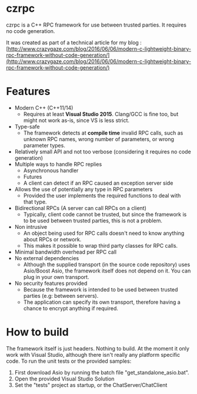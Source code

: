 # czrpc #

czrpc is a C++ RPC framework for use between trusted parties.
It requires no code generation.

It was created as part of a technical article for my blog : [http://www.crazygaze.com/blog/2016/06/06/modern-c-lightweight-binary-rpc-framework-without-code-generation/](http://www.crazygaze.com/blog/2016/06/06/modern-c-lightweight-binary-rpc-framework-without-code-generation/)

# Features #

* Modern C++ (C++11/14)
	* Requires at least **Visual Studio 2015**. Clang/GCC is fine too, but might not work as-is, since VS is less strict.
* Type-safe
	* The framework detects at **compile time** invalid RPC calls, such as unknown RPC names, wrong number of parameters, or wrong parameter types.
* Relatively small API and not too verbose (considering it requires no code generation) 
* Multiple ways to handle RPC replies
	* Asynchronous handler
	* Futures
	* A client can detect if an RPC caused an exception server side
* Allows the use of potentially any type in RPC parameters
	* Provided the user implements the required functions to deal with that type.
* Bidirectional RPCs (A server can call RPCs on a client)
	* Typically, client code cannot be trusted, but since the framework is to be used between trusted parties, this is not a problem.
* Non intrusive
	* An object being used for RPC calls doesn't need to know anything about RPCs or network.
	* This makes it possible to wrap third party classes for RPC calls.
* Minimal bandwidth overhead per RPC call
* No external dependencies
	* Although the supplied transport (in the source code repository) uses Asio/Boost Asio, the framework itself does not depend on it. You can plug in your own transport.
* No security features provided
	* Because the framework is intended to be used between trusted parties (e.g: between servers).
	* The application can specify its own transport, therefore having a chance to encrypt anything if required.

# How to build #

The framework itself is just headers. Nothing to build.
At the moment it only work with Visual Studio, although there isn't really any platform specific code.
To run the unit tests or the provided samples:

1. First download Asio by running the batch file "get_standalone_asio.bat".
2. Open the provided Visual Studio Solution
3. Set the "tests" project as startup, or the ChatServer/ChatClient